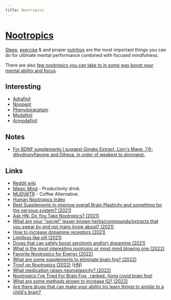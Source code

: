 ```yaml
---
title: Nootropics
---
```


# [Nootropics](http://en.wikipedia.org/wiki/Nootropic)

[Sleep](../sleep/sleep.md), [exercise](../fitness/fitness.md) & and proper [nutrition](../health/nutrition/nutrition.md) are the most important things you can do for ultimate mental performance combined with focused mindfulness.

There are also [few nootropics you can take to in some way boost your mental ability and focus](https://www.reddit.com/r/Nootropics/comments/ub5i2d/what_is_the_most_interesting_nootropic_or_most/).

## Interesting

- [Adrafinil](https://psychonautwiki.org/wiki/Adrafinil)
- [Noopept](https://psychonautwiki.org/wiki/Noopept)
- [Phenylpiracetam](https://psychonautwiki.org/wiki/Phenylpiracetam)
- [Modafinil](https://psychonautwiki.org/wiki/Modafinil)
- [Armodafinil](https://psychonautwiki.org/wiki/Armodafinil)

## Notes

- [For BDNF supplements I suggest Gingko Extract, Lion's Mane, 7,8-dihydroxyflavone and Dihexa, in order of weakest to strongest.](https://www.reddit.com/r/Nootropics/comments/vrjti6/are_there_drugs_that_can_make_your_ability_tro/)

## Links

- [Reddit wiki](https://www.reddit.com/r/Nootropics/wiki/index)
- [Magic Mind](https://magicmind.co/) - Productivity drink.
- [MUD\WTR](https://mudwtr.com/) - Coffee Alternative.
- [Human Nootropics Index](https://www.reddit.com/r/Nootropics/comments/j2bq25/update_ive_crawled_the_entire_pubmed_database_and/)
- [Best Supplements to improve overall Brain Plasticity and something for the nervous system? (2021)](https://www.reddit.com/r/Nootropics/comments/lg8ibi/best_supplements_to_improve_overall_brain/)
- [Ask HN: Do You Take Nootropics? (2021)](https://news.ycombinator.com/item?id=26287437)
- [What are your "secret" lesser known herbs/compounds/extracts that you swear by and not many know about? (2021)](https://www.reddit.com/r/Nootropics/comments/m32fui/what_are_your_secret_lesser_known/)
- [How to increase dopamine receptors (2021)](https://www.reddit.com/r/Nootropics/comments/o5iibc/how_to_increase_dopamine_receptors/)
- [Limitless like pill (2021)](https://www.reddit.com/r/researchchemicals/comments/q5fe9l/if_you_were_to_submit_your_combination_of_drugs/)
- [Drugs that can safely boost serotonin and(or) dopamine (2021)](https://www.reddit.com/r/researchchemicals/comments/qknegv/are_there_any_research_chems_or_drugs_in_general/)
- [What is the most interesting nootropic or most mind blowing one (2022)](https://www.reddit.com/r/Nootropics/comments/ub5i2d/what_is_the_most_interesting_nootropic_or_most/)
- [Favorite Nootropics for Energy (2022)](https://www.reddit.com/r/Nootropics/comments/ucpfz3/favorite_nootropics_for_energy/)
- [What are some supplements to eliminate brain fog? (2022)](https://www.reddit.com/r/Nootropics/comments/us2qgr/what_are_some_supplements_to_eliminate_brain_fog/)
- [Troof on Nootropics (2022)](https://astralcodexten.substack.com/p/link-troof-on-nootropics?s=r) ([HN](https://news.ycombinator.com/item?id=31424905))
- [What medication raises neuroplasicity? (2022)](https://www.reddit.com/r/Nootropics/comments/vf03lu/what_medication_raises_neuroplasicity/)
- [Nootropics I've Tried For Brain Fog , ranked. (long covid brain fog)](https://www.reddit.com/r/Nootropics/comments/vjnbqc/nootropics_ive_tried_for_brain_fog_ranked_long/)
- [What are some methods shown to increase IQ? (2022)](https://www.reddit.com/r/Nootropics/comments/vqh9z7/what_are_some_methods_shown_to_increase_iq/)
- [Are there drugs that can make your ability tro learn things to similar to a child's brain?](https://www.reddit.com/r/Nootropics/comments/vrjti6/are_there_drugs_that_can_make_your_ability_tro/)
